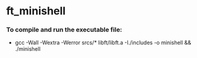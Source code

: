 # ft_minishell

### To compile and run the executable file:
- gcc -Wall -Wextra -Werror srcs/* libft/libft.a -I./includes -o minishell && ./minishell
